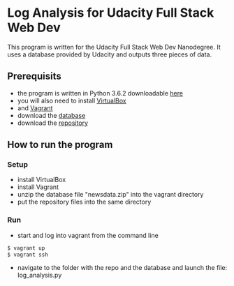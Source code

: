 # Log Analysis for Udacity Full Stack Web Dev

This program is written for the Udacity Full Stack Web Dev Nanodegree. It uses
a database provided by Udacity and outputs three pieces of data.

## Prerequisits
- the program is written in Python 3.6.2 downloadable [here](https://www.python.org/downloads/)
- you will also need to install [VirtualBox](https://www.virtualbox.org/wiki/Downloads)
- and [Vagrant](https://www.vagrantup.com/downloads.html)
- download the [database](https://d17h27t6h515a5.cloudfront.net/topher/2016/August/57b5f748_newsdata/newsdata.zip)
- download the [repository](https://github.com/SaschaSei/log_analysis_udacity.git)

## How to run the program

### Setup
- install VirtualBox
- install Vagrant
- unzip the database file "newsdata.zip" into the vagrant directory
- put the repository files into the same directory

### Run
- start and log into vagrant from the command line
```sh
$ vagrant up
$ vagrant ssh
```
- navigate to the folder with the repo and the database and launch the file:
log_analysis.py
